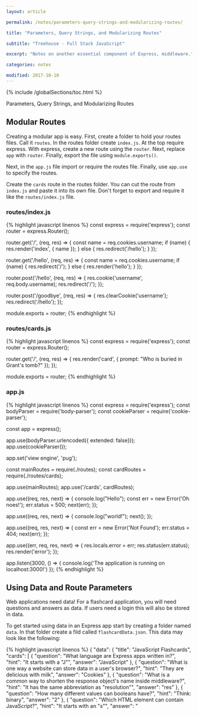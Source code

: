 ```yaml
---
layout: article

permalink: /notes/parameters-query-strings-and-modularizing-routes/

title: "Parameters, Query Strings, and Modularizing Routes"

subtitle: "Treehouse - Full Stack JavaScript"

excerpt: "Notes on another essential component of Express, middleware."

categories: notes

modified: 2017-10-10
---
```


{% include /globalSections/toc.html %}

Parameters, Query Strings, and Modularizing Routes

## Modular Routes

Creating a modular app is easy. First, create a folder to hold your routes files. Call it `routes`. In the routes folder create `index.js`. At the top require express. With express, create a new route using the `router`. Next, replace `app` with `router`. Finally, export the file using `module.exports()`.

Next, in the `app.js` file import or require the routes file. Finally, use `app.use` to specify the routes.

Create the `cards` route in the routes folder. You can cut the route from `index.js` and paste it into its own file. Don't forget to export and require it like the `routes/index.js` file.

### routes/index.js

{% highlight javascript linenos %}
const express = require('express');
const router = express.Router();

router.get('/', (req, res) => {
    const name = req.cookies.username;
    if (name) {
      res.render('index', { name });
    } else {
      res.redirect('/hello');
    }
});

router.get('/hello', (req, res) => {
  const name = req.cookies.username;
  if (name) {
    res.redirect('/');
  } else {
    res.render('hello');
  }
});

router.post('/hello', (req, res) => {
  res.cookie('username', req.body.username);
  res.redirect('/');
});

router.post('/goodbye', (req, res) => {
  res.clearCookie('username');
  res.redirect('/hello');
});

module.exports = router;
{% endhighlight %}

### routes/cards.js

{% highlight javascript linenos %}
const express = require('express');
const router = express.Router();

router.get('/', (req, res) => {
    res.render('card', { prompt: "Who is buried in Grant's tomb?" });
});

module.exports = router;
{% endhighlight %}

### app.js

{% highlight javascript linenos %}
const express = require('express');
const bodyParser = require('body-parser');
const cookieParser = require('cookie-parser');

const app = express();

app.use(bodyParser.urlencoded({ extended: false}));
app.use(cookieParser());

app.set('view engine', 'pug');

const mainRoutes = require(./routes);
const cardRoutes = require(./routes/cards);

app.use(mainRoutes);
app.use('/cards', cardRoutes);

app.use((req, res, next) => {
    console.log("Hello");
    const err = new Error('Oh noes!');
    err.status = 500;
    next(err);
});

app.use((req, res, next) => {
    console.log("world!");
    next();
});

app.use((req, res, next) => {
  const err = new Error('Not Found');
  err.status = 404;
  next(err);
});

app.use((err, req, res, next) => {
  res.locals.error = err;
  res.status(err.status);
  res.render('error');
});

app.listen(3000, () => {
    console.log('The application is running on localhost:3000!')
});
{% endhighlight %}

## Using Data and Route Parameters

Web applications need data! For a flashcard application, you will need questions and answers as data. If users need a login this will also be stored in data.

To get started using data in an Express app start by creating a folder named `data`. In that folder create a fild called `flashcardData.json`. This data may look like the following:

{% highlight javascript linenos %}
{
  "data": {
    "title": "JavaScript Flashcards",
    "cards": [
      {
        "question": "What language are Express apps written in?",
        "hint": "It starts with a \"J\"",
        "answer": "JavaScript"
      },
      {
        "question": "What is one way a website can store data in a user's browser?",
        "hint": "They are delicious with milk",
        "answer": "Cookies"
      },
      {
        "question": "What is a common way to shorten the response object's name inside middleware?",
        "hint": "It has the same abbreviation as \"resolution\"",
        "answer": "res"
      },
      {
        "question": "How many different values can booleans have?",
        "hint": "Think: binary",
        "answer": "2"
      },
      {
        "question": "Which HTML element can contain JavaScript?",
        "hint": "It starts with an \"s\"",
        "answer": "<script>"
      }
    ]
  }
}
{% endhighlight%}

To use this data, you must require it. Require it in the `cards.js` file:

{% highlight javascript linenos %}
const express = require('express');
const router = express.Router();
const { data } = require('../data/flashcardData.json');
const { cards } = data;

router.get('/', (req, res) => {
    res.render('card', { 
      prompt: cards[0].question,
      hint: cards[0].hint 
    });
});

module.exports = router;
{% endhighlight %}

Note the `const { data }` format. This is equivalent to:

{% highlight javascript linenos %}
const data  = require('../data/flashcardData.json').data;
const cards = data.cards;
{% endhighlight %}

To pull any card you want in the browser you will need a route parameter. A route parameter is a variable that a user can put right into the URL to point to a particular resource. For our current URL, we want to place a number at the end indicating which card to display.

In express, we can indicate a route parameter right where we declared the URL. Use a colon to tell expres to treat this part of the URL as a variable. And if we put `:id` for example, Express will treat this portion of the URL as a variable or a route parameter named `id`. The value for the route parameter from the URL will be stored in the request object params property.

{% highlight javascript linenos %}
const express = require('express');
const router = express.Router();
const { data } = require('../data/flashcardData.json');
const { cards } = data;

router.get('/:id', (req, res) => {
    res.render('card', { 
      prompt: cards[req.params.id].question,
      hint: cards[req.params.id].hint 
    });
});

module.exports = router;
{% endhighlight %}

### Quiz

Question: Why is it a good idea to keep routes in files separate from the main app?

Answer: As the app grows, this will keep your code well organized.

Question: How do you create a router instance in a router file?

Answer: `express.Router();`

Question: `express.Router()` creates an object that behaves similar to the `app` object.

Answer: True

Question: How can an express app get access to a route parameter?

Answer: From the `req.params` object

## Card Template

The problem now is how are we going to view the answer for the question. One possibility is new URLs for questions and answers such as `/cards/4/question` and `/cards/4/answer`. This would work.

There's another option called a query string. This is what the `?` in the URL is. For example, `/cards/4?key=value`. You can separate additional values with an ampersand like: `/cards/4?key=value&key2=value2`.

For our card application, we could use `/cards/4?side=question` and `/cards/4?side=answer`.

Checking for a query string is similar to checking for route paramater or cookie. It will be under the `query` property of the `req` object: `req.query.side`.

In the `cards.js` file:

{% highlight javascript linenos %}
const express = require('express');
const router = express.Router();
const { data } = require('../data/flashcardData.json');
const { cards } = data;

router.get('/:id', (req, res) => {
  const { side } = req.query;
  const { id } = req.params;
  const text = cards[id][side];
  const { hint } = cards[id];
  const templateData = { text, hint };
  res.render('card', templateData);
});

module.exports = router;
{% endhighlight %}

Lastly, in the `card.pug` file we must change prompt to text.

{% highlight html linenos %}
extends layout.pug

block content
  section#content
    h2= text
    if hint
      p
        i Hint: #{hint}
{% endhighlight %}

This ensures the question or the answer will show up. Now you can type the URL `/cards/4?side=question` and `/cards/4?side=answer` to see the questions and answers.

## Adding Links

If you want the hint to only show when the question side is open you will need to add a conditional statement around the hint and remove it from the templateData constant:

{% highlight javascript linenos %}
const express = require('express');
const router = express.Router();
const { data } = require('../data/flashcardData.json');
const { cards } = data;

router.get('/:id', (req, res) => {
  const { side } = req.query;
  const { id } = req.params;
  const text = cards[id][side];
  const { hint } = cards[id];

  const templateData = { text };

  if (side === 'question') {
    templateData.hint = hint;
  }

  res.render('card', templateData);
});

module.exports = router;
{% endhighlight %}

Note: In Pug you can use JavaScript template literals. Template literals make it much easier to read JavaScript instead of string catenation.

{% highlight html linenos %}
// Pug
h1 Hi #{animal}!
h1= `Hi ${animal}!`
h1(title='Hi ' + animal + '!') text
h1(title=`H1 ${animal}!`) text
// HTML
<h1>Hi, aardvark!</h1>
<h1>Hi, aardvark!</h1>
<h1 title="Hi aardvark!">text</h1>
<h1 title="Hi aardvark!">text</h1>
{% endhighlight %}

If you want to add a link to go from the `question` to the `answer` side of the cards you will need start by modifying the `card.pug` template:

{% highlight html linenos %}
extends layout.pug

block content
  section#content
    h2= text
    if hint
      p
        i Hint: #{hint}
    a(href=`${id}?side=${sideToShow}`)= sideToShowDisplay
{% endhighlight %}

Next we need to pass in the new values into the `card.js` and add and else if clause:

{% highlight javascript linenos %}
const express = require('express');
const router = express.Router();
const { data } = require('../data/flashcardData.json');
const { cards } = data;

router.get('/:id', (req, res) => {
  const { side } = req.query;
  const { id } = req.params;
  const text = cards[id][side];
  const { hint } = cards[id];

  const templateData = { id, text };

  if ( side === 'question' ) {
    templateData.hint = hint;
    templateData.sideToShow = 'answer';
    templateData.sideToShowDisplay = 'Answer';
  } else if ( side === 'answer' ) {
    templateData.sideToShow = 'question';
    templateData.sideToShowDisplay = 'Question';
  }

  res.render('card', templateData);
});

module.exports = router;
{% endhighlight %}

### Quiz

Question: Pug templates support Javascript string interpolation.

Answer: True

Question: How do you get query information from a uRL?

Answer: `req.query`

Question: What symbol in a URL marks the beginning of a query string?

Answer: `?`

Question: Given the URL (http://example.com/resource?building=42&age=40&color=salmon), what is the value of "age" in the query string?

Answer: `40`

Question: What does a query string contain?

Answer: key value pairs

## Randomize Cards

In the `cards.js` file you can use `Math.random()` to select a random card:

{% highlight javascript linenos %}
const express = require('express');
const router = express.Router();
const { data } = require('../data/flashcardData.json');
const { cards } = data;

router.get('/', ( req, res ) => {
  const numberOfCards = cards.length;
  const flashcardId = Math.floor(Math.random() * numberOfCards);
  res.redirect(`/cards/${flashcardId}?side=question`)
});

router.get('/:id', (req, res) => {
  const { side } = req.query;
  const { id } = req.params;
  const text = cards[id][side];
  const { hint } = cards[id];

  const templateData = { id, text };

  if ( side === 'question' ) {
    templateData.hint = hint;
    templateData.sideToShow = 'answer';
    templateData.sideToShowDisplay = 'Answer';
  } else if ( side === 'answer' ) {
    templateData.sideToShow = 'question';
    templateData.sideToShowDisplay = 'Question';
  }

  res.render('card', templateData);
});

module.exports = router;
{% endhighlight %}

As you can see a new route was created. Then the total number of cards was determined using the `.length` property. A random number was generated using `Math.random()`. Finally, that number is plugged into the URL.

## Linking Around the Application

Redirect users to show the question side of the card by default:

{% highlight javascript linenos %}
const express = require('express');
const router = express.Router();
const { data } = require('../data/flashcardData.json');
const { cards } = data;

router.get('/', ( req, res ) => {
  const numberOfCards = cards.length;
  const flashcardId = Math.floor(Math.random() * numberOfCards);
  res.redirect(`/cards/${flashcardId}`)
});

router.get('/:id', (req, res) => {
  const { side } = req.query;
  const { id } = req.params;

  if (!side) {
    return res.redirect('/cards/${id}?side=question');
  }

  const text = cards[id][side];
  const { hint } = cards[id];

  const templateData = { id, text };

  if ( side === 'question' ) {
    templateData.hint = hint;
    templateData.sideToShow = 'answer';
    templateData.sideToShowDisplay = 'Answer';
  } else if ( side === 'answer' ) {
    templateData.sideToShow = 'question';
    templateData.sideToShowDisplay = 'Question';
  }

  res.render('card', templateData);
});

module.exports = router;
{% endhighlight %}

As you can see you can also remove the query string from the random string to clean up the code a little.

However, now if you enter anything other than a valid card number it will direct you to something you dont want.

You can place another link on the page that will move the user to another card:

{% highlight html linenos %}
extends layout.pug

block content
  section#content
    h2= text
    if hint
      p
        i Hint: #{hint}
    a(href=`${id}?side=${sideToShow}`)= sideToShowDisplay
    br
    a(href='/cards') Next card
{% endhighlight %}

Giving the users a way to get from the homepage to the flashcards:

{% highlight html linenos %}
extends layout.pug

block content
  section#content
    h2= Welcome, #{name}!
    form(action='/goodbye', method='post')
      button(type='submit') Goodbye
    p
      a(href='/cards') Begin!
{% endhighlight %}

Next, move the goodbye button to the layout template.

{% highlight html linenos %}
doctype html
html(lang="en")
  head
    title Flash Cards
  body
    include includes/header.pug
    h2= Welcome, #{name}!
    form(action='/goodbye', method='post')
      button(type='submit') Goodbye
    block content
    include includes/footer.pug
{% endhighlight %}

Lastly, you need to add the name value that is stored in the cookie to the `cards.js` file. Don't forget to add the name to the `templateData` object.

{% highlight javascript linenos %}
const express = require('express');
const router = express.Router();
const { data } = require('../data/flashcardData.json');
const { cards } = data;

router.get('/', ( req, res ) => {
  const numberOfCards = cards.length;
  const flashcardId = Math.floor(Math.random() * numberOfCards);
  res.redirect(`/cards/${flashcardId}`)
});

router.get('/:id', (req, res) => {
  const { side } = req.query;
  const { id } = req.params;

  if (!side) {
    return res.redirect('/cards/${id}?side=question');
  }
  const name = req.cookies.username;
  const text = cards[id][side];
  const { hint } = cards[id];

  const templateData = { id, text, name };

  if ( side === 'question' ) {
    templateData.hint = hint;
    templateData.sideToShow = 'answer';
    templateData.sideToShowDisplay = 'Answer';
  } else if ( side === 'answer' ) {
    templateData.sideToShow = 'question';
    templateData.sideToShowDisplay = 'Question';
  }

  res.render('card', templateData);
});

module.exports = router;
{% endhighlight %}

Now if you go to the goodbye the welcome and goodbye still appears. You can hide this with a conditional on the layout template.

{% highlight html linenos %}
doctype html
html(lang="en")
  head
    title Flash Cards
  body
    include includes/header.pug
    if name
      h2= Welcome, #{name}!
      form(action='/goodbye', method='post')
        button(type='submit') Goodbye
    block content
    include includes/footer.pug
{% endhighlight %}

### Quiz

Question: Where are cookies stored?

Answer: On the client

Question: What is one of the benefits of template rendering?

Answer: It reduceds repetition you would otherwise need to have in your HTML files

Question: What happens when an object is passed into the `next` function?

Answer: Execution is passed to the next error handling middleware function.

Question: How do you get cookies from a client's request? 

Answer: `req.cookies`

Question: What are two ways of putting data into a URL to be sent to the server?

Answer: query strings and url parameters

